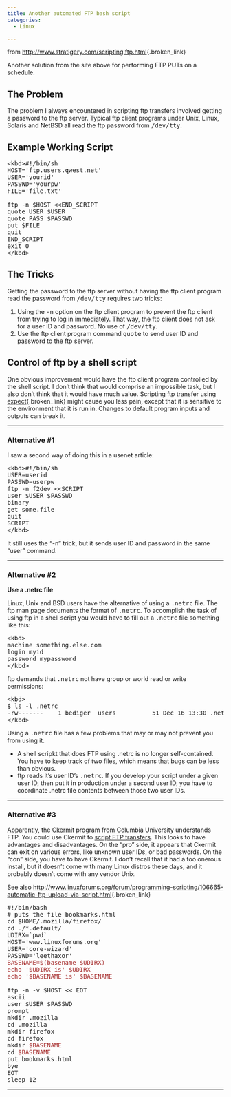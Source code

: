 ```yaml
---
title: Another automated FTP bash script
categories:
  - Linux

---
```

from <http://www.stratigery.com/scripting.ftp.html>{.broken_link}

Another solution from the site above for performing FTP PUTs on a schedule.

## The Problem

The problem I always encountered in scripting ftp transfers involved getting a password to the ftp server. Typical ftp client programs under Unix, Linux, Solaris and NetBSD all read the ftp password from <kbd>/dev/tty</kbd>.

## Example Working Script

<pre>&lt;kbd&gt;#!/bin/sh
HOST='ftp.users.qwest.net'
USER='yourid'
PASSWD='yourpw'
FILE='file.txt'

ftp -n $HOST &lt;&lt;END_SCRIPT
quote USER $USER
quote PASS $PASSWD
put $FILE
quit
END_SCRIPT
exit 0
&lt;/kbd&gt;</pre>

## The Tricks

Getting the password to the ftp server without having the ftp client program read the password from <kbd>/dev/tty</kbd> requires two tricks:

  1. Using the <kbd>-n</kbd> option on the ftp client program to prevent the ftp client from trying to log in immediately. That way, the ftp client does not ask for a user ID and password. No use of <kbd>/dev/tty</kbd>.
  2. Use the ftp client program command <kbd>quote</kbd> to send user ID and password to the ftp server.

## Control of ftp by a shell script

One obvious improvement would have the ftp client program controlled by the shell script. I don&#8217;t think that would comprise an impossible task, but I also don&#8217;t think that it would have much value. Scripting ftp transfer using [expect][1]{.broken_link} might cause you less pain, except that it is sensitive to the environment that it is run in. Changes to default program inputs and outputs can break it.

* * *

### Alternative #1

I saw a second way of doing this in a usenet article:

<pre>&lt;kbd&gt;#!/bin/sh
USER=userid
PASSWD=userpw
ftp -n f2dev &lt;&lt;SCRIPT
user $USER $PASSWD
binary
get some.file
quit
SCRIPT
&lt;/kbd&gt;</pre>

It still uses the &#8220;-n&#8221; trick, but it sends user ID and password in the same &#8220;user&#8221; command.

* * *

### Alternative #2

**Use a .netrc file**

Linux, Unix and BSD users have the alternative of using a <kbd>.netrc</kbd> file. The ftp man page documents the format of <kbd>.netrc</kbd>. To accomplish the task of using ftp in a shell script you would have to fill out a <kbd>.netrc</kbd> file something like this:

<pre>&lt;kbd&gt;
machine something.else.com
login myid
password mypassword
&lt;/kbd&gt;</pre>

ftp demands that <kbd>.netrc</kbd> not have group or world read or write permissions:

<pre>&lt;kbd&gt;
$ ls -l .netrc
-rw-------    1 bediger  users          51 Dec 16 13:30 .netrc
&lt;/kbd&gt;</pre>

Using a <kbd>.netrc</kbd> file has a few problems that may or may not prevent you from using it.

  * A shell scripkt that does FTP using .netrc is no longer self-contained. You have to keep track of two files, which means that bugs can be less than obvious.
  * ftp reads it&#8217;s user ID&#8217;s <kbd>.netrc</kbd>. If you develop your script under a given user ID, then put it in production under a second user ID, you have to coordinate .netrc file contents between those two user IDs.

* * *

### Alternative #3

Apparently, the [Ckermit][2] program from Columbia University understands FTP. You could use Ckermit to [script FTP transfers][3]. This looks to have advantages and disadvantages. On the &#8220;pro&#8221; side, it appears that Ckermit can exit on various errors, like unknown user IDs, or bad passwords. On the &#8220;con&#8221; side, you have to have Ckermit. I don&#8217;t recall that it had a too onerous install, but it doesn&#8217;t come with many Linux distros these days, and it probably doesn&#8217;t come with any vendor Unix.

See also <http://www.linuxforums.org/forum/programming-scripting/106665-automatic-ftp-upload-via-script.html>{.broken_link}

<pre dir="ltr">#!/bin/bash
# puts the file bookmarks.html
cd $HOME/.mozilla/firefox/
cd ./*.default/
UDIRX=`pwd`
HOST='www.linuxforums.org'
USER='core-wizard'
PASSWD='leethaxor'
<span style="color: brown;">BASENAME=$(basename $UDIRX)
echo '$UDIRX is' $UDIRX
echo '$BASENAME is' $BASENAME</span>

ftp -n -v $HOST &lt;&lt; EOT
ascii
user $USER $PASSWD
prompt
mkdir .mozilla
cd .mozilla
mkdir firefox
cd firefox
mkdir <span style="color: brown;">$BASENAME</span>
cd <span style="color: brown;">$BASENAME</span>
put bookmarks.html
bye
EOT
sleep 12</pre>

* * *

 [1]: http://expect.nist.gov/
 [2]: http://www.columbia.edu/kermit/ck80.html
 [3]: http://www.columbia.edu/kermit/ftpscripts.html